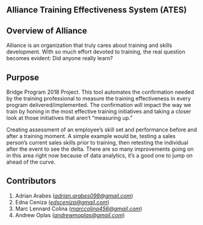 ## Alliance Training Effectiveness System (ATES)

## Overview of Alliance
Alliance is an organization that truly cares about training and skills development. With so much effort devoted to training, the real question becomes evident: Did anyone really learn?

## Purpose
Bridge Program 2018 Project. This tool automates the confirmation needed by the training professional to measure the training effectiveness in every program delivered/implemented. The confirmation will impact the way we train by honing in the most effective training initiatives and taking a closer look at those initiatives that aren’t “measuring up.”

Creating assessment of an employee’s skill set and performance before and after a training moment. A simple example would be, testing a sales person’s current sales skills prior to training, then retesting the individual after the event to see the delta. There are so many improvements going on in this area right now because of data analytics, it’s a good one to jump on ahead of the curve.

## Contributors
1. Adrian Arabes (*adrian.arabes098@gmail.com*)
2. Edna Ceniza (*edsceniza@gmail.com*)
3. Marc Lennard Colina (*marccolina456@gmail.com*)
4. Andrew Oplas (*andrewmoplas@gmail.com*)